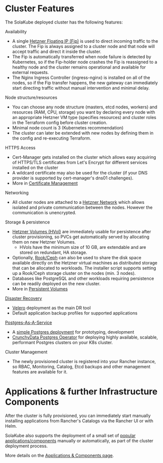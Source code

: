 # Cluster Features

The SolaKube deployed cluster has the following features:

Availability
- A single [Hetzner Floating IP (Fip)](https://wiki.hetzner.de/index.php/CloudServer/en#What_are_floating_IPs_and_how_do_they_work.3F) is used to direct incoming traffic to the cluster. The Fip is always assigned to a cluster node and that node will accept traffic and direct it inside the cluster.
-  The Fip is automatically transferred when node failure is detected by Kubernetes, so if the Fip-holder node crashes the Fip is reassigned to a healthy node and the cluster remains operational and available for external requests. 
- The Nginx Ingress Controller (ingress-nginx) is installed on all of the nodes, so if the Fip transfer happens, the new gateway can immediately start directing traffic without manual intervention and minimal delay.

Node structure/resources
- You can choose any node structure (masters, etcd nodes, workers) and resources (RAM, CPU, storage) you want by declaring every node with an appropriate Hetzner VM type (specifies resources) and cluster roles in the Terraform config before cluster creation.
- Minimal node count is 3 (Kubernetes recommendation)
- The cluster can later be extended with new nodes by defining them in the config and re-executing Terraform.

HTTPS Access
- Cert-Manager gets installed on the cluster which allows easy acquiring of HTTPS/TLS certificates from Let's Encrypt for different services installed on the cluster
- A wildcard certificate may also be used for the cluster (if your DNS provider is supported by cert-manager's dns01 challenges).
- More in [Certificate Management](certificate-management.md) 

Networking
- All cluster nodes are attached to a [Hetzner Network](https://wiki.hetzner.de/index.php/CloudServer/en#Networks) which allows isolated and private communication between the nodes. However the communication is unencrypted.

Storage & persistence
- [Hetzner Volumes (HVol)](https://wiki.hetzner.de/index.php/CloudServer/en#Volumes) are immediately usable for persistence after cluster provisioning, so PVCs get automatically served by allocating them on new Hetzner Volumes.
  - HVols have the minimum size of 10 GB, are extendable and are stored on redundant, HA storage.
- Optionally, [Rook/Ceph](rook.md) can also be used to share the disk space available directly on the Hetzner virtual machines as distributed storage that can be allocated to workloads. The installer script supports setting up a Rook/Ceph storage cluster on the nodes (min. 3 nodes). 
- Databases like PostgreSQL and other workloads requiring persistence can be readily deployed on the new cluster.
- More in [Persistent Volumes](persistent-volumes.md)

[Disaster Recovery](disaster-recovery.md)
- [Velero](velero-backups.md) deployment as the main DR tool
- Default application backup profiles for supported applications

[Postgres-As-A-Service](postgres.md)
- A [simple Postgres deployment](postgres-simple.md) for prototyping, development
- [CrunchyData Postgres Operator](postgres-pgo.md) for deploying highly available, scalable, performant Postgres clusters on your K8s cluster.  

Cluster Management
- The newly provisioned cluster is registered into your Rancher instance, so RBAC, Monitoring, Catalog, Etcd backups and other management features are available for it.

# Applications & further Infrastructure Components

After the cluster is fully provisioned, you can immediately start manually installing applications from Rancher's Catalogs via the Rancher UI or with Helm.

SolaKube also supports the deployment of a small set of [popular applications/components](applications.md) manually or automatically, as part of the cluster deployment process. 

More details on the [Applications & Components page](applications.md).